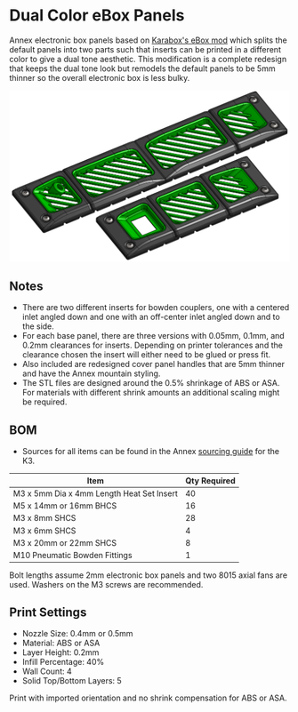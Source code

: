 # Dual Color eBox Panels

Annex electronic box panels based on [Karabox's eBox mod](https://github.com/karabox/MISC/tree/main/Annex%20Mods/K3%20eBox%20mod) which splits the default panels into two parts such that inserts can be printed in a different color to give a dual tone aesthetic. This modification is a complete redesign that keeps the dual tone look but remodels the default panels to be 5mm thinner so the overall electronic box is less bulky.

![Panel_CAD](Images/panel_cad.png)

## Notes

- There are two different inserts for bowden couplers, one with a centered inlet angled down and one with an off-center inlet angled down and to the side.
- For each base panel, there are three versions with 0.05mm, 0.1mm, and 0.2mm clearances for inserts. Depending on printer tolerances and the clearance chosen the insert will either need to be glued or press fit.
- Also included are redesigned cover panel handles that are 5mm thinner and have the Annex mountain styling.
- The STL files are designed around the 0.5% shrinkage of ABS or ASA. For materials with different shrink amounts an additional scaling might be required.

## BOM

- Sources for all items can be found in the Annex [sourcing guide](https://docs.google.com/spreadsheets/d/1O3eyVuQ6M4F03MJSDs4Z71_XyNjXL5HFTZr1jsaAtRc/htmlview#) for the K3.

| Item                                                             | Qty Required  |
| ---                                                              | ---           |
| M3 x 5mm Dia x 4mm Length Heat Set Insert                        | 40            |
| M5 x 14mm or 16mm BHCS                                           | 16            |
| M3 x 8mm SHCS                                                    | 28            |
| M3 x 6mm SHCS                                                    | 4             |
| M3 x 20mm or 22mm SHCS                                           | 8             |
| M10 Pneumatic Bowden Fittings                                    | 1             |

Bolt lengths assume 2mm electronic box panels and two 8015 axial fans are used. Washers on the M3 screws are recommended.

## Print Settings

- Nozzle Size: 0.4mm or 0.5mm
- Material: ABS or ASA
- Layer Height: 0.2mm
- Infill Percentage: 40%
- Wall Count: 4
- Solid Top/Bottom Layers: 5

Print with imported orientation and no shrink compensation for ABS or ASA.
